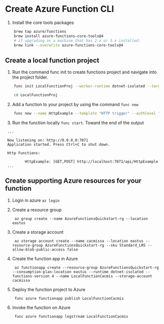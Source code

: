 # Create Azure Function CLI

1. Install the core tools packages
```bash
    brew tap azure/functions
    brew install azure-functions-core-tools@4
    # if upgrading on a machine that has 2.x or 3.x installed:
    brew link --overwrite azure-functions-core-tools@4
```


## Create a local function project

1. Run the command func init to create functions project and navigate into the project folder.
``` bash
    func init LocalFunctionProj --worker-runtime dotnet-isolated --target-framework net8.0 

    cd LocalFunctionProj
```
2. Add a function to your project by using the command `func new`
``` bash
    func new --name HttpExample --template "HTTP trigger" --authlevel "anonymous"
```

3. Run the function locally `func start`. Toward the end of the output
```
 ...

 Now listening on: http://0.0.0.0:7071
 Application started. Press Ctrl+C to shut down.

 Http Functions:

         HttpExample: [GET,POST] http://localhost:7071/api/HttpExample
 ...

```

## Create supporting Azure resources for your function


1. Login in azure `az login`

2. Create a resource group 

        az group create --name AzureFunctionsQuickstart-rg --location eastus
3. Create a storage account

        az storage account create --name cacmissa --location eastus --resource-group AzureFunctionsQuickstart-rg --sku Standard_LRS --allow-blob-public-access false

4. Create the function app in Azure

        az functionapp create --resource-group AzureFunctionsQuickstart-rg --consumption-plan-location eastus --runtime dotnet-isolated --functions-version 4 --name LocalFunctionCacmis --storage-account cacmissa

5. Deploy the function project to Azure

        func azure functionapp publish LocalFunctionCacmis


6. Invoke the function on Azure

        func azure functionapp logstream LocalFunctionCacmis

